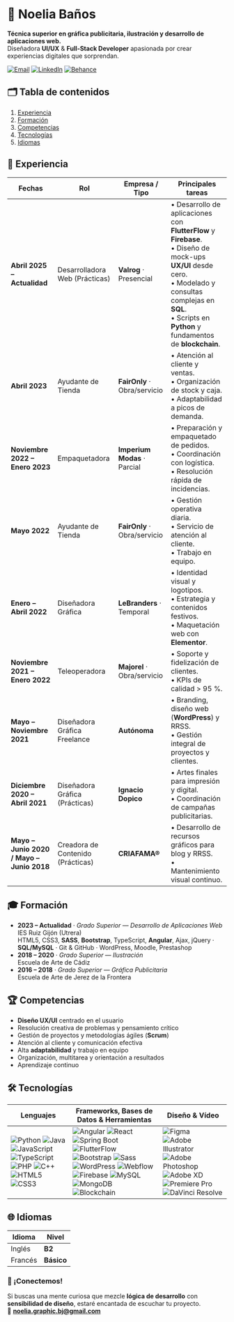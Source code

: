 # 🚀 Noelia Baños

**Técnica superior en gráfica publicitaria, ilustración y desarrollo de aplicaciones web.**  
 Diseñadora **UI/UX** & **Full-Stack Developer** apasionada por crear experiencias digitales que sorprendan.

[![Email](https://img.shields.io/badge/email-noelia.graphic.bj@gmail.com-EA4335?style=flat-square&logo=gmail&logoColor=white)](mailto:noelia.graphic.bj@gmail.com)
[![LinkedIn](https://img.shields.io/badge/LinkedIn-Perfil-blue?style=flat-square&logo=linkedin)](https://www.linkedin.com/in/tu-perfil)
[![Behance](https://img.shields.io/badge/Portfolio-Behance-1769ff?style=flat-square&logo=behance&logoColor=white)](https://www.behance.net/nissoliadesing)



## 🗂️ Tabla de contenidos
1. [Experiencia](#experiencia)
2. [Formación](#formación)
3. [Competencias](#competencias)
4. [Tecnologías](#tecnologías)
5. [Idiomas](#idiomas)



## 💼 Experiencia
| Fechas | Rol | Empresa / Tipo | Principales tareas |
|--------|-----|----------------|--------------------|
| **Abril 2025 – Actualidad** | Desarrolladora Web (Prácticas) | **Valrog** · Presencial | • Desarrollo de aplicaciones con **FlutterFlow** y **Firebase**.<br>• Diseño de mock-ups **UX/UI** desde cero.<br>• Modelado y consultas complejas en **SQL**.<br>• Scripts en **Python** y fundamentos de **blockchain**. |
| **Abril 2023** | Ayudante de Tienda | **FairOnly** · Obra/servicio | • Atención al cliente y ventas.<br>• Organización de stock y caja.<br>• Adaptabilidad a picos de demanda. |
| **Noviembre 2022 – Enero 2023** | Empaquetadora | **Imperium Modas** · Parcial | • Preparación y empaquetado de pedidos.<br>• Coordinación con logística.<br>• Resolución rápida de incidencias. |
| **Mayo 2022** | Ayudante de Tienda | **FairOnly** · Obra/servicio | • Gestión operativa diaria.<br>• Servicio de atención al cliente.<br>• Trabajo en equipo. |
| **Enero – Abril 2022** | Diseñadora Gráfica | **LeBranders** · Temporal | • Identidad visual y logotipos.<br>• Estrategia y contenidos festivos.<br>• Maquetación web con **Elementor**. |
| **Noviembre 2021 – Enero 2022** | Teleoperadora | **Majorel** · Obra/servicio | • Soporte y fidelización de clientes.<br>• KPIs de calidad > 95 %. |
| **Mayo – Noviembre 2021** | Diseñadora Gráfica Freelance | **Autónoma** | • Branding, diseño web (**WordPress**) y RRSS.<br>• Gestión integral de proyectos y clientes. |
| **Diciembre 2020 – Abril 2021** | Diseñadora Gráfica (Prácticas) | **Ignacio Dopico** | • Artes finales para impresión y digital.<br>• Coordinación de campañas publicitarias. |
| **Mayo – Junio 2020 / Mayo – Junio 2018** | Creadora de Contenido (Prácticas) | **CRIAFAMA®** | • Desarrollo de recursos gráficos para blog y RRSS.<br>• Mantenimiento visual continuo. |



## 🎓 Formación
- **2023 – Actualidad** · *Grado Superior — Desarrollo de Aplicaciones Web*  
  IES Ruiz Gijón (Utrera)  
  HTML5, CSS3, **SASS**, **Bootstrap**, TypeScript, **Angular**, Ajax, jQuery · **SQL/MySQL** · Git & GitHub · WordPress, Moodle, Prestashop
- **2018 – 2020** · *Grado Superior — Ilustración*  
  Escuela de Arte de Cádiz
- **2016 – 2018** · *Grado Superior — Gráfica Publicitaria*  
  Escuela de Arte de Jerez de la Frontera



## 🏆 Competencias  
- **Diseño UX/UI** centrado en el usuario  
- Resolución creativa de problemas y pensamiento crítico  
- Gestión de proyectos y metodologías ágiles (**Scrum**)  
- Atención al cliente y comunicación efectiva  
- Alta **adaptabilidad** y trabajo en equipo  
- Organización, multitarea y orientación a resultados  
- Aprendizaje continuo  



## 🛠️ Tecnologías  

| Lenguajes | Frameworks, Bases de Datos & Herramientas | Diseño & Vídeo |
|-----------|-------------------------------------------|----------------|
| ![Python](https://img.shields.io/badge/Python-3776AB?style=for-the-badge&logo=python&logoColor=white) ![Java](https://img.shields.io/badge/Java-007396?style=for-the-badge&logo=java&logoColor=white) ![JavaScript](https://img.shields.io/badge/JavaScript-F7DF1E?style=for-the-badge&logo=javascript&logoColor=black) ![TypeScript](https://img.shields.io/badge/TypeScript-3178C6?style=for-the-badge&logo=typescript&logoColor=white) ![PHP](https://img.shields.io/badge/PHP-777BB4?style=for-the-badge&logo=php&logoColor=white) ![C++](https://img.shields.io/badge/C++-00599C?style=for-the-badge&logo=c%2b%2b&logoColor=white) ![HTML5](https://img.shields.io/badge/HTML5-E34F26?style=for-the-badge&logo=html5&logoColor=white) ![CSS3](https://img.shields.io/badge/CSS3-1572B6?style=for-the-badge&logo=css3&logoColor=white) | ![Angular](https://img.shields.io/badge/Angular-DD0031?style=for-the-badge&logo=angular&logoColor=white) ![React](https://img.shields.io/badge/React-20232A?style=for-the-badge&logo=react&logoColor=61DAFB) ![Spring Boot](https://img.shields.io/badge/Spring_Boot-6DB33F?style=for-the-badge&logo=springboot&logoColor=white) ![FlutterFlow](https://img.shields.io/badge/FlutterFlow-02569B?style=for-the-badge&logo=flutter&logoColor=white) ![Bootstrap](https://img.shields.io/badge/Bootstrap-7952B3?style=for-the-badge&logo=bootstrap&logoColor=white) ![Sass](https://img.shields.io/badge/Sass-CC6699?style=for-the-badge&logo=sass&logoColor=white) ![WordPress](https://img.shields.io/badge/WordPress-21759B?style=for-the-badge&logo=wordpress&logoColor=white) ![Webflow](https://img.shields.io/badge/Webflow-4353FF?style=for-the-badge&logo=webflow&logoColor=white) ![Firebase](https://img.shields.io/badge/Firebase-FFCA28?style=for-the-badge&logo=firebase&logoColor=black) ![MySQL](https://img.shields.io/badge/MySQL-4479A1?style=for-the-badge&logo=mysql&logoColor=white) ![MongoDB](https://img.shields.io/badge/MongoDB-47A248?style=for-the-badge&logo=mongodb&logoColor=white) ![Blockchain](https://img.shields.io/badge/Blockchain-262626?style=for-the-badge&logo=blockchain-dot-com&logoColor=white) | ![Figma](https://img.shields.io/badge/Figma-F24E1E?style=for-the-badge&logo=figma&logoColor=white) ![Adobe Illustrator](https://img.shields.io/badge/Illustrator-FF9A00?style=for-the-badge&logo=adobeillustrator&logoColor=white) ![Adobe Photoshop](https://img.shields.io/badge/Photoshop-31A8FF?style=for-the-badge&logo=adobephotoshop&logoColor=white) ![Adobe XD](https://img.shields.io/badge/Adobe_XD-FF61F6?style=for-the-badge&logo=adobexd&logoColor=white) ![Premiere Pro](https://img.shields.io/badge/Premiere_Pro-9999FF?style=for-the-badge&logo=adobepremierepro&logoColor=white) ![DaVinci Resolve](https://img.shields.io/badge/DaVinci_Resolve-000000?style=for-the-badge&logo=davinci-resolve&logoColor=white) |


## 🌐 Idiomas
| Idioma | Nivel |
|--------|-------|
| Inglés | **B2** |
| Francés | **Básico** |


### 🤝 ¡Conectemos!
Si buscas una mente curiosa que mezcle **lógica de desarrollo** con **sensibilidad de diseño**, estaré encantada de escuchar tu proyecto.  
📩 **noelia.graphic.bj@gmail.com**
